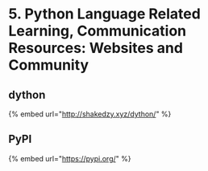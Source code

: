 # 5. Python Language Related Learning, Communication Resources: Websites and Community

## dython

{% embed url="http://shakedzy.xyz/dython/" %}

## PyPI

{% embed url="https://pypi.org/" %}



